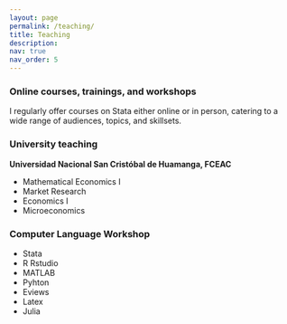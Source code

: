 ```yaml
---
layout: page
permalink: /teaching/
title: Teaching
description: 
nav: true
nav_order: 5
---
```



### Online courses, trainings, and workshops

I regularly offer courses on Stata either online or in person, catering to a wide range of audiences, topics, and skillsets.


### University teaching


**Universidad Nacional San Cristóbal de Huamanga, FCEAC**

*  Mathematical Economics I
*  Market Research
*  Economics I
*  Microeconomics

### Computer Language Workshop

*   Stata
*   R Rstudio 
*   MATLAB
*   Pyhton
*   Eviews
*   Latex
*   Julia
